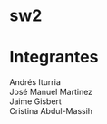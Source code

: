 # sw2  
# Integrantes
Andrés Iturria  
José Manuel Martinez  
Jaime Gisbert  
Cristina Abdul-Massih  

